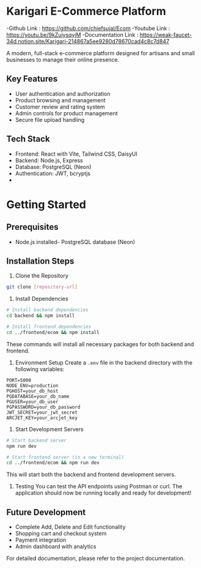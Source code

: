# Karigari E-Commerce Platform

-Github Link : https://github.com/chiefsujal/Ecom 
-Youtube Link : https://youtu.be/9kZuiysqyjM 
-Documentation Link : https://weak-faucet-34d.notion.site/Karigari-214867a5ee9280d78670cad4c8c7d847

A modern, full-stack e-commerce platform designed for artisans and small businesses to manage their online presence.

## Key Features

- User authentication and authorization
- Product browsing and management
- Customer review and rating system
- Admin controls for product management
- Secure file upload handling

## Tech Stack

- Frontend: React with Vite, Tailwind CSS, DaisyUI
- Backend: Node.js, Express
- Database: PostgreSQL (Neon)
- Authentication: JWT, bcryptjs
- 
# Getting Started
## Prerequisites
- Node.js installed- PostgreSQL database (Neon)

## Installation Steps
1. Clone the Repository
```bash
git clone [repository-url]

```
1. Install Dependencies
```bash
# Install backend dependencies
cd backend && npm install

# Install frontend dependencies
cd ../frontend/ecom && npm install

```
These commands will install all necessary packages for both backend and frontend.

1. Environment Setup
Create a `.env` file in the backend directory with the following variables:

```
PORT=5000
NODE_ENV=production
PGHOST=your_db_host
PGDATABASE=your_db_name
PGUSER=your_db_user
PGPASSWORD=your_db_password
JWT_SECRET=your_jwt_secret
ARCJET_KEY=your_arcjet_key

```
1. Start Development Servers

```bash
# Start backend server
npm run dev

# Start frontend server (in a new terminal)
cd ../frontend/ecom && npm run dev
```
This will start both the backend and frontend development servers.
1. Testing
You can test the API endpoints using Postman or curl.
The application should now be running locally and ready for development!

## Future Development

- Complete Add, Delete and Edit functionality
- Shopping cart and checkout system
- Payment integration
- Admin dashboard with analytics

For detailed documentation, please refer to the project documentation.
